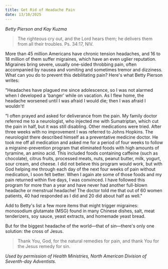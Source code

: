 ```yaml
---
title: Get Rid of Headache Pain
date: 13/10/2025
---
```


_Betty Pierson and Kay Kuzma_

> <p></p>
> The righteous cry out, and the Lord hears them; he delivers them from all their troubles. Ps. 34:17, NIV.

More than 45 million Americans have chronic tension headaches, and 16 to 18 million of them suffer migraines, which have an even uglier reputation. Migraines bring severe, usually one-sided throbbing pain, often accompanied by nausea and vomiting and sometimes tremor and dizziness. What can you do to prevent this debilitating pain? Here's what Betty Pierson writes:

"Headaches have plagued me since adolescence, so I was not alarmed when I developed a 'banger' while on vacation. As I flew home, the headache worsened until I was afraid I would die; then I was afraid I wouldn't!

"I often prayed and asked for deliverance from the pain. My family doctor referred me to a neurologist, who injected me with Sumatriptan, which cut the pain in half, but it was still disabling. Other medications were tried. After three weeks with no improvement I was referred to Johns Hopkins. The neurologist there described himself as a preventative medicine doctor. He took me off all medication and asked me for a period of four weeks to follow a migraine-prevention program that eliminated foods with high amounts of tyramine, an amino acid. This included foods containing caffeine (such as chocolate), citrus fruits, processed meats, nuts, peanut butter, milk, yogurt, sour cream, and cheese. I did not believe this program would work, but with God helping me through each day of the next four weeks of pain without medication, I soon felt better. When I again ate some of those foods and my pain returned within five days, I was convinced. I have followed this program for more than a year and have never had another full-blown headache or menstrual headache! The doctor told me that out of 60 women patients, 40 had responded as I did and 20 did about half as well."

Add to Betty's list a few more items that might trigger migraines: monosodium glutamate (MSG) found in many Chinese dishes, salt, meat tenderizers, soy sauce, yeast extracts, and homemade yeast bread.

But for the biggest headache of the world—that of sin—there's only one solution: the cross of Jesus.

> <callout></callout>
> Thank You, God, for the natural remedies for pain, and thank You for the Jesus remedy for sin.

_Used by permission of Health Ministries, North American Division of Seventh-day Adventists._